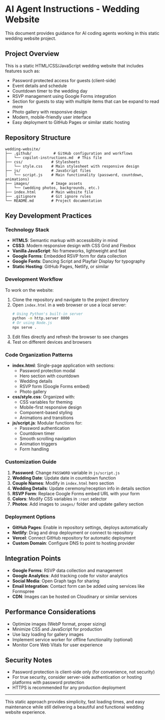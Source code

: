# AI Agent Instructions - Wedding Website

This document provides guidance for AI coding agents working in this static wedding website project.

## Project Overview

This is a static HTML/CSS/JavaScript wedding website that includes features such as:
- Password protected access for guests (client-side)
- Event details and schedule
- Countdown timer to the wedding day
- RSVP management using Google Forms integration
- Section for guests to stay with multiple items that can be expand to read more
- Photo gallery with responsive design
- Modern, mobile-friendly user interface
- Easy deployment to GitHub Pages or similar static hosting

## Repository Structure

```
wedding-website/
├── .github/          # GitHub configuration and workflows
│   └── copilot-instructions.md  # This file
├── css/             # Stylesheets
│   └── style.css    # Main stylesheet with responsive design
├── js/              # JavaScript files
│   └── script.js    # Main functionality (password, countdown, animations)
├── images/          # Image assets
│   └── (wedding photos, backgrounds, etc.)
├── index.html       # Main website file
├── .gitignore       # Git ignore rules
└── README.md        # Project documentation
```

## Key Development Practices

### Technology Stack
- **HTML5**: Semantic markup with accessibility in mind
- **CSS3**: Modern responsive design with CSS Grid and Flexbox
- **Vanilla JavaScript**: No frameworks, lightweight and fast
- **Google Forms**: Embedded RSVP form for data collection
- **Google Fonts**: Dancing Script and Playfair Display for typography
- **Static Hosting**: GitHub Pages, Netlify, or similar

### Development Workflow
To work on the website:
1. Clone the repository and navigate to the project directory
2. Open `index.html` in a web browser or use a local server:
   ```bash
   # Using Python's built-in server
   python -m http.server 8000
   # Or using Node.js
   npx serve .
   ```
3. Edit files directly and refresh the browser to see changes
4. Test on different devices and browsers

### Code Organization Patterns
- **index.html**: Single-page application with sections:
  - Password protection modal
  - Hero section with countdown
  - Wedding details
  - RSVP form (Google Forms embed)
  - Photo gallery
- **css/style.css**: Organized with:
  - CSS variables for theming
  - Mobile-first responsive design
  - Component-based styling
  - Animations and transitions
- **js/script.js**: Modular functions for:
  - Password authentication
  - Countdown timer
  - Smooth scrolling navigation
  - Animation triggers
  - Form handling

### Customization Guide
1. **Password**: Change `PASSWORD` variable in `js/script.js`
2. **Wedding Date**: Update date in countdown function
3. **Couple Names**: Modify in `index.html` hero section
4. **Wedding Details**: Update ceremony/reception info in details section
5. **RSVP Form**: Replace Google Forms embed URL with your form
6. **Colors**: Modify CSS variables in `:root` selector
7. **Photos**: Add images to `images/` folder and update gallery section

### Deployment Options
- **GitHub Pages**: Enable in repository settings, deploys automatically
- **Netlify**: Drag and drop deployment or connect to repository
- **Vercel**: Connect GitHub repository for automatic deployment
- **Custom Domain**: Configure DNS to point to hosting provider

## Integration Points
- **Google Forms**: RSVP data collection and management
- **Google Analytics**: Add tracking code for visitor analytics
- **Social Media**: Open Graph tags for sharing
- **Email Integration**: Contact form can be added using services like Formspree
- **CDN**: Images can be hosted on Cloudinary or similar services

## Performance Considerations
- Optimize images (WebP format, proper sizing)
- Minimize CSS and JavaScript for production
- Use lazy loading for gallery images
- Implement service worker for offline functionality (optional)
- Monitor Core Web Vitals for user experience

## Security Notes
- Password protection is client-side only (for convenience, not security)
- For true security, consider server-side authentication or hosting platforms with password protection
- HTTPS is recommended for any production deployment

---

This static approach provides simplicity, fast loading times, and easy maintenance while still delivering a beautiful and functional wedding website experience.